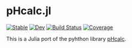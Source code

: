 # pHcalc.jl

[![Stable](https://img.shields.io/badge/docs-stable-blue.svg)](https://tp2750.github.io/pHcalc.jl/stable)
[![Dev](https://img.shields.io/badge/docs-dev-blue.svg)](https://tp2750.github.io/pHcalc.jl/dev)
[![Build Status](https://github.com/tp2750/pHcalc.jl/actions/workflows/CI.yml/badge.svg?branch=main)](https://github.com/tp2750/pHcalc.jl/actions/workflows/CI.yml?query=branch%3Amain)
[![Coverage](https://codecov.io/gh/tp2750/pHcalc.jl/branch/main/graph/badge.svg)](https://codecov.io/gh/tp2750/pHcalc.jl)

This is a Julia port of the pyhthon library  [pHcalc](https://github.com/rnelsonchem/pHcalc).


